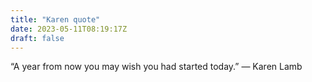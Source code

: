 ```yaml
---
title: "Karen quote"
date: 2023-05-11T08:19:17Z
draft: false
---
```

“A year from now you may wish you had started today.” — Karen Lamb


